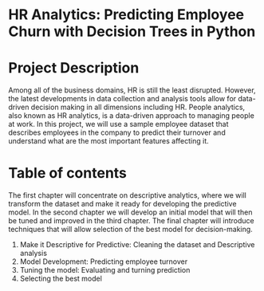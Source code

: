 # HR Analytics: Predicting Employee Churn with Decision Trees in Python

# Project Description
Among all of the business domains, HR is still the least disrupted. However, the latest developments in data collection and analysis tools allow for data-driven decision making in all dimensions including HR. People analytics, also known as HR analytics, is a data-driven approach to managing people at work. In this project, we will use a sample employee dataset that describes employees in the company to predict their turnover and understand what are the most important features affecting it.

# Table of contents
The first chapter will concentrate on descriptive analytics, where we will transform the dataset and make it ready for developing the predictive model. In the second chapter we will develop an initial model that will then be tuned and improved in the third chapter. The final chapter will introduce techniques that will allow selection of the best model for decision-making.

1. Make it Descriptive for Predictive: Cleaning the dataset and Descriptive analysis
2. Model Development: Predicting employee turnover
3. Tuning the model: Evaluating and turning prediction
4. Selecting the best model
